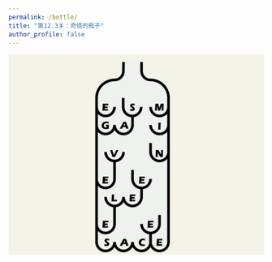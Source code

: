 ```yaml
---
permalink: /bottle/
title: "第12.3关：奇怪的瓶子"
author_profile: false
---
```


![线索图片](/images/bottle.png)